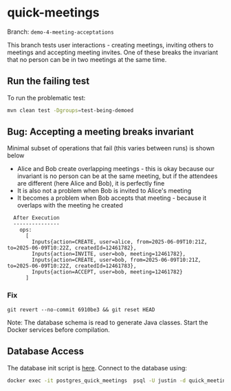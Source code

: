 # quick-meetings

Branch: `demo-4-meeting-acceptations`

This branch tests user interactions - creating meetings, inviting others to meetings and accepting
meeting invites. One of these breaks the invariant that no person can be in two meetings at the same
time.

## Run the failing test

To run the problematic test:

```bash
mvn clean test -Dgroups=test-being-demoed
```

## Bug: Accepting a meeting breaks invariant

Minimal subset of operations that fail (this varies between runs) is shown below

- Alice and Bob create overlapping meetings - this is okay because our invariant is no person can be
  at the same meeting, but if the attendees are different (here Alice and Bob), it is perfectly fine
- It is also not a problem when Bob is invited to Alice's meeting
- It becomes a problem when Bob accepts that meeting - because it overlaps with the meeting he
  created

```
  After Execution
  ---------------
    ops:
      [
        Inputs{action=CREATE, user=alice, from=2025-06-09T10:21Z, to=2025-06-09T10:22Z, createdId=12461782},
        Inputs{action=INVITE, user=bob, meeting=12461782}, 
        Inputs{action=CREATE, user=bob, from=2025-06-09T10:21Z, to=2025-06-09T10:22Z, createdId=12461783},
        Inputs{action=ACCEPT, user=bob, meeting=12461782}
      ]
```

### Fix

```
git revert --no-commit 6910be3 && git reset HEAD
```

Note: The database schema is read to generate Java classes. Start the Docker services before
compilation.

## Database Access

The database init script
is [here](https://github.com/mourjo/quick-meetings/blob/main/src/test/resources/init.sql). Connect
to the database using:

```bash
docker exec -it postgres_quick_meetings  psql -U justin -d quick_meetings_test_db
```
